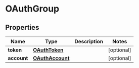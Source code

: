 
# OAuthGroup

## Properties
Name | Type | Description | Notes
------------ | ------------- | ------------- | -------------
**token** | [**OAuthToken**](OAuthToken) |  |  [optional]
**account** | [**OAuthAccount**](OAuthAccount) |  |  [optional]



